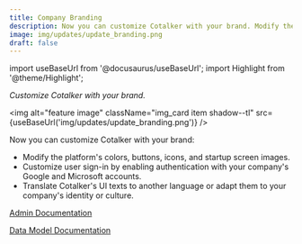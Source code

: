 ```yaml
---
title: Company Branding
description: Now you can customize Cotalker with your brand. Modify the platform's colors, buttons, icons, and startup screen images. Customize user sign-in by enabling authentication with your company's Google and Microsoft accounts. Translate Cotalker's UI texts to another language or adapt them to their identity or culture.
image: img/updates/update_branding.png
draft: false
---
```


import useBaseUrl from '@docusaurus/useBaseUrl'; 
import Highlight from '@theme/Highlight';

<div className="align-center">
<div className="card">
<div className="card__header">

<span className="hero__subtitle"><em>

Customize Cotalker with your brand.

</em></span>

</div>
<div className="card__image">

<img alt="feature image" className="img_card item shadow--tl" src={useBaseUrl('img/updates/update_branding.png')} />
<br/>

</div>
<div className="card__body">

Now you can customize Cotalker with your brand: 
- Modify the platform's colors, buttons, icons, and startup screen images. 
- Customize user sign-in by enabling authentication with your company's Google and Microsoft accounts. 
- Translate Cotalker's UI texts to another language or adapt them to your company's identity or culture.

</div>
<div className="card__footer text-center align-padding-center">

<a className="button button--info button--block" href="/docs/documentation/admin/special_configurations/branding">Admin Documentation</a>
<br/>

<a className="button button--info button--block" href="/docs/documentation/models/company/model_company">Data Model Documentation</a>
<br/>

</div>
</div>
</div>
